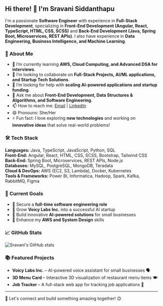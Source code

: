 ## Hi there! 👋 I'm Sravani Siddanthapu

I'm a passionate **Software Engineer** with experience in **Full-Stack Development**, specializing in **Front-End Development (Angular, React, TypeScript, HTML, CSS, SCSS)** and **Back-End Development (Java, Spring Boot, Microservices, REST APIs)**. I also have experience in **Data Engineering, Business Intelligence, and Machine Learning**.

### 🚀 About Me
- 🌱 I’m currently learning **AWS, Cloud Computing, and Advanced DSA for interviews**.
- 👯 I’m looking to collaborate on **Full-Stack Projects, AI/ML applications, and Startup Tech Solutions**.
- 🤔 I’m looking for help with **scaling AI-powered applications and startup funding**.
- 💬 Ask me about **Front-End Development, Data Structures & Algorithms, and Software Engineering**.
- 📫 How to reach me: [Email](mailto:siddanthapusravani@gmail.com) | [LinkedIn](https://www.linkedin.com/in/sravani-siddanthapu/)
- 😄 Pronouns: She/Her
- ⚡ Fun fact: I love exploring **new technologies** and working on **innovative ideas** that solve real-world problems!

### 🛠️ Tech Stack
**Languages:** Java, TypeScript, JavaScript, Python, SQL  
**Front-End:** Angular, React, HTML, CSS, SCSS, Bootstrap, Tailwind CSS  
**Back-End:** Spring Boot, Microservices, REST APIs, Node.js  
**Databases:** MySQL, PostgreSQL, MongoDB, Teradata  
**Cloud & DevOps:** AWS (EC2, S3, Lambda), Docker, Kubernetes  
**Tools & Frameworks:** Power BI, Informatica, Hadoop, Spark, Kafka, RabbitMQ, Figma  

### 📌 Current Goals
- 🔹 Secure a **full-time software engineering role**
- 🔹 Grow **Voicy Labs Inc.** into a successful AI startup
- 🔹 Build innovative **AI-powered solutions** for small businesses
- 🔹 Enhance my **AWS and System Design** skills

### 📈 GitHub Stats
![Sravani's GitHub stats](https://github-readme-stats.vercel.app/api?username=SSravani14&show_icons=true&theme=radical)

### 📚 Featured Projects
- **Voicy Labs Inc.** – AI-powered voice assistant for small businesses 🗣️
- **3D Menu Card** – Interactive 3D visualization of restaurant menu items 🍽️
- **Job Tracker** – A full-stack web app for tracking job applications 💼

---
🚀 Let's connect and build something amazing together! 😊

